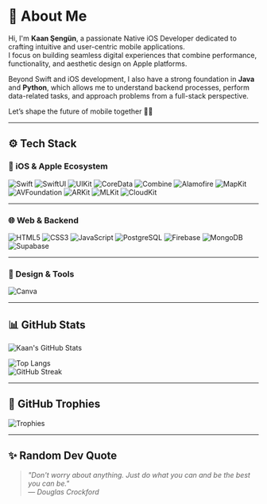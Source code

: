 # 👋 About Me

Hi, I'm **Kaan Şengün**, a passionate Native iOS Developer dedicated to crafting intuitive and user-centric mobile applications.  
I focus on building seamless digital experiences that combine performance, functionality, and aesthetic design on Apple platforms.

Beyond Swift and iOS development, I also have a strong foundation in **Java** and **Python**, which allows me to understand backend processes, perform data-related tasks, and approach problems from a full-stack perspective.

Let’s shape the future of mobile together 🚀📱

---

## ⚙️ Tech Stack

### 🍎 iOS & Apple Ecosystem  
![Swift](https://img.shields.io/badge/Swift-FA7343?style=for-the-badge&logo=swift&logoColor=white)
![SwiftUI](https://img.shields.io/badge/SwiftUI-0A84FF?style=for-the-badge&logo=swift&logoColor=white)
![UIKit](https://img.shields.io/badge/UIKit-000000?style=for-the-badge&logo=apple&logoColor=white)
![CoreData](https://img.shields.io/badge/CoreData-4479A1?style=for-the-badge&logo=coredata&logoColor=white)
![Combine](https://img.shields.io/badge/Combine-1D1D1F?style=for-the-badge&logo=apple&logoColor=white)
![Alamofire](https://img.shields.io/badge/Alamofire-DD0B78?style=for-the-badge&logo=swift&logoColor=white)
![MapKit](https://img.shields.io/badge/MapKit-00BFFF?style=for-the-badge&logo=apple&logoColor=white)
![AVFoundation](https://img.shields.io/badge/AVFoundation-5E5E5E?style=for-the-badge&logo=apple&logoColor=white)
![ARKit](https://img.shields.io/badge/ARKit-BF5AF2?style=for-the-badge&logo=arkit&logoColor=white)
![MLKit](https://img.shields.io/badge/MLKit-34A853?style=for-the-badge&logo=google&logoColor=white)
![CloudKit](https://img.shields.io/badge/CloudKit-007AFF?style=for-the-badge&logo=icloud&logoColor=white)

---

### 🌐 Web & Backend  
![HTML5](https://img.shields.io/badge/HTML5-E34F26?style=for-the-badge&logo=html5&logoColor=white)
![CSS3](https://img.shields.io/badge/CSS3-1572B6?style=for-the-badge&logo=css3&logoColor=white)
![JavaScript](https://img.shields.io/badge/JavaScript-F7DF1E?style=for-the-badge&logo=javascript&logoColor=black)
![PostgreSQL](https://img.shields.io/badge/PostgreSQL-316192?style=for-the-badge&logo=postgresql&logoColor=white)
![Firebase](https://img.shields.io/badge/Firebase-FFCA28?style=for-the-badge&logo=firebase&logoColor=black)
![MongoDB](https://img.shields.io/badge/MongoDB-4EA94B?style=for-the-badge&logo=mongodb&logoColor=white)
![Supabase](https://img.shields.io/badge/Supabase-3ECF8E?style=for-the-badge&logo=supabase&logoColor=white)

---

### 🎨 Design & Tools  
![Canva](https://img.shields.io/badge/Canva-00C4CC?style=for-the-badge&logo=Canva&logoColor=white)

---

## 📊 GitHub Stats

![Kaan's GitHub Stats](https://github-readme-stats.vercel.app/api?username=Kaansengun&show_icons=true&theme=dark&hide_border=false&count_private=true)  

![Top Langs](https://github-readme-stats.vercel.app/api/top-langs/?username=Kaansengun&layout=compact&theme=dark&hide_border=false)  
![GitHub Streak](https://Kaansengun.github.io/github-readme-streak-stats/?user=Kaansengun&theme=dark&hide_border=false)

---

## 🏅 GitHub Trophies

![Trophies](https://github-profile-trophy.vercel.app/?username=Kaansengun&theme=darkhub&no-frame=false&row=1&column=8)

---

## ✨ Random Dev Quote

> _"Don't worry about anything. Just do what you can and be the best you can be."_  
> — *Douglas Crockford*
<!--
**Kaansengun/Kaansengun** is a ✨ _special_ ✨ repository because its `README.md` (this file) appears on your GitHub profile.

Here are some ideas to get you started:

- 🔭 I’m currently working on ...
- 🌱 I’m currently learning ...
- 👯 I’m looking to collaborate on ...
- 🤔 I’m looking for help with ...
- 💬 Ask me about ...
- 📫 How to reach me: ...
- 😄 Pronouns: ...
- ⚡ Fun fact: ...
-->

